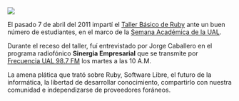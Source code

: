 
<img class="img-responsive" src="ual-sinergia-empresarial-2011-04-07/audio-input-microphone.png">

El pasado 7 de abril del 2011 impartí el [Taller Básico de Ruby](../presentaciones/ruby-basico-taller.html) ante un buen número de estudiantes, en el marco de la [Semana Académica de la UAL](http://www.ual.mx/).

Durante el receso del taller, fuí entrevistado por Jorge Caballero en el programa radiofónico **Sinergia Empresarial** que se transmite por [Frecuencia UAL 98.7 FM](http://www.frecuencia.ual.mx/) los martes a las 10 A.M.

La amena plática que trató sobre Ruby, Software Libre, el futuro de la informática, la libertad de desarrollar conocimiento, compartirlo con nuestra comunidad e independizarse de proveedores foráneos.
